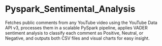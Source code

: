 # Pyspark_Sentimental_Analysis
Fetches public comments from any YouTube video using the YouTube Data API v3, processes them in a scalable PySpark pipeline, applies VADER sentiment analysis to classify each comment as Positive, Neutral, or Negative, and outputs both CSV files and visual charts for easy insight.
